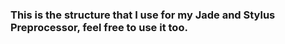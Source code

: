 ### This is the structure that I use for my Jade and Stylus Preprocessor, feel free to use it too. 
